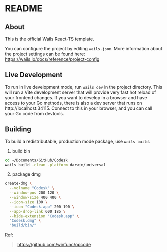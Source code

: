 # README

## About

This is the official Wails React-TS template.

You can configure the project by editing `wails.json`. More information about the project settings can be found
here: https://wails.io/docs/reference/project-config

## Live Development

To run in live development mode, run `wails dev` in the project directory. This will run a Vite development
server that will provide very fast hot reload of your frontend changes. If you want to develop in a browser
and have access to your Go methods, there is also a dev server that runs on http://localhost:34115. Connect
to this in your browser, and you can call your Go code from devtools.

## Building

To build a redistributable, production mode package, use `wails build`.
1. build bin
```sh
cd ~/Documents/GitHub/Codesk
wails build -clean -platform darwin/universal
```
2. package dmg
```sh
create-dmg \
  --volname "Codesk" \
  --window-pos 200 120 \
  --window-size 400 400 \
  --icon-size 100 \
  --icon "Codesk.app" 200 190 \
  --app-drop-link 600 185 \
  --hide-extension "Codesk.app" \
  "Codesk.dmg" \
  "build/bin/"
```

Ref:
> https://github.com/winfunc/opcode
